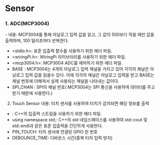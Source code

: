 # Sensor

<h3>1. ADC(MCP3004) </h3>
  - 내용:  MCP3004를 통해 아날로그 입력 값을 읽고, 그 값이 500보다 작을 때만 값을 출력하며, 100 밀리초마다 반복한다.
  
  - <stdio.h>: 표준 입출력 함수를 사용하기 위한 헤더 파일.
  - <wiringPi.h>: WiringPi 라이브러리를 사용하기 위한 헤더 파일.
  - <mcp3004.h>: MCP3004 ADC를 제어하기 위한 헤더 파일.
  - BASE : MCP3004는 4개의 아날로그 입력 채널을 가지고 있어 각각의 채널은 아날로그 입력 값을 읽을수 있다. 이에 각각의 채널은 아날로그 입력을 받고 BASE는 채널 번호에 더해져서 실제 사용되는 채널을 나타내는 값이다.
  - SPI_CHAN : SPI의 채널 번호( MCP3004는 SPI 통신을 사용하여 데이터를 주고 받기 때문에 사용한다.)

2. Touch Sensor
  내용: 터치 센서를 사용하여 터치가 감지되면 해당 정보를 출력
  
  - <iostream>: C++의 입출력 스트림을 사용하기 위한 헤더 파일.
  - using namespace std;: C++의 std 네임스페이스를 사용하여 std::cout 및 std::endl과 같은 표준 입출력을 간단하게 사용한다.
  - PIN_TOUCH: 터치 센서에 연결된 GPIO 핀 번호
  - DEBOUNCE_TIME: 디바운스 시간(중복 터치 입력 방지)

